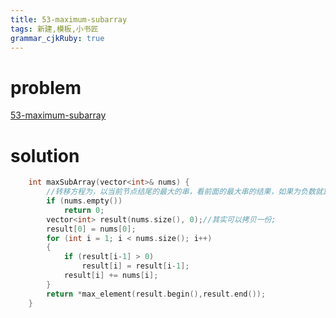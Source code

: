 ```yaml
---
title: 53-maximum-subarray
tags: 新建,模板,小书匠
grammar_cjkRuby: true
---
```



# problem
[53-maximum-subarray](https://leetcode.com/problems/maximum-subarray/#/description)

# solution
```cpp
    int maxSubArray(vector<int>& nums) {
        //转移方程为，以当前节点结尾的最大的串，看前面的最大串的结果，如果为负数就算了。
        if (nums.empty())
            return 0;
        vector<int> result(nums.size(), 0);//其实可以拷贝一份;
        result[0] = nums[0];
        for (int i = 1; i < nums.size(); i++)
        {
            if (result[i-1] > 0)
                result[i] = result[i-1];
            result[i] += nums[i];
        }
        return *max_element(result.begin(),result.end());
    }
```